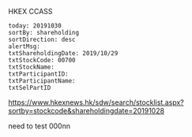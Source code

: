 HKEX CCASS


```
today: 20191030
sortBy: shareholding
sortDirection: desc
alertMsg:
txtShareholdingDate: 2019/10/29
txtStockCode: 00700
txtStockName:
txtParticipantID:
txtParticipantName:
txtSelPartID
```

https://www.hkexnews.hk/sdw/search/stocklist.aspx?sortby=stockcode&shareholdingdate=20191028

need to test 000nn